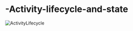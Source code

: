 # -Activity-lifecycle-and-state
![ActivityLifecycle](https://user-images.githubusercontent.com/50354129/161584945-dea0e8ee-c1cb-45b7-83a3-4c6ae759e2d3.gif)

